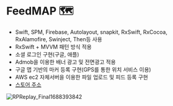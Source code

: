 # FeedMAP 🗺️

- Swift, SPM, Firebase, Autolayout, snapkit, RxSwift, RxCocoa, RxAlamofire, Swinject, Then등 사용
- RxSwift + MVVM 패턴 방식 적용
- 소셜 로그인 구현(구글, 애플)
- Admob을 이용한 배너 광고 및 전면광고 적용
- 구글 맵 기반의 마커 등록 구현(GPS를 통한 위치 서비스 이용)
- AWS ec2 자체서버을 이용한 파일 업로드 및 피드 등록 구현
- [스토어 주소](https://apps.apple.com/app/6450642025)



![RPReplay_Final1688393842](https://github.com/IsacShin/FeedMap/assets/103344454/f23e01c4-522f-4d14-a81f-ca03063d84c4)

